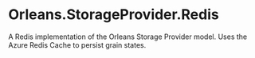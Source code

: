 # Orleans.StorageProvider.Redis
A Redis implementation of the Orleans Storage Provider model. Uses the Azure Redis Cache to persist grain states.
